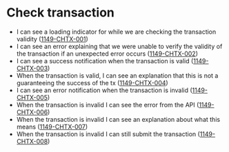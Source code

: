 # Check transaction

- I can see a loading indicator for while we are checking the transaction validity (<a name="1149-CHTX-001" href="#1149-CHTX-001">1149-CHTX-001</a>)
- I can see an error explaining that we were unable to verify the validity of the transaction if an unexpected error occurs (<a name="1149-CHTX-002" href="#1149-CHTX-002">1149-CHTX-002</a>)
- I can see a success notification when the transaction is valid (<a name="1149-CHTX-003" href="#1149-CHTX-003">1149-CHTX-003</a>)
- When the transaction is valid, I can see an explanation that this is not a guaranteeing the success of the tx (<a name="1149-CHTX-004" href="#1149-CHTX-004">1149-CHTX-004</a>)
- I can see an error notification when the transaction is invalid (<a name="1149-CHTX-005" href="#1149-CHTX-005">1149-CHTX-005</a>)
- When the transaction is invalid I can see the error from the API (<a name="1149-CHTX-006" href="#1149-CHTX-006">1149-CHTX-006</a>)
- When the transaction is invalid I can see an explanation about what this means (<a name="1149-CHTX-007" href="#1149-CHTX-007">1149-CHTX-007</a>)
- When the transaction is invalid I can still submit the transaction (<a name="1149-CHTX-008" href="#1149-CHTX-008">1149-CHTX-008</a>)
